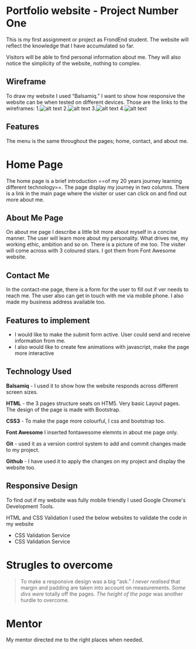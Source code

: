 # Portfolio website - **Project Number One**

This is my first assignment or project as FrondEnd student. The website will reflect the knowledge that I have accumulated  so far. 

Visitors will be able to find personal information about me. They will also notice the simplicity of the website, nothing to complex. 

## Wireframe
To draw my website I used “Balsamiq.” I want to show how responsive the website can be when tested on different devices. Those are the  links to the wireframes:
1.![alt text](static/wireframes/desktopaboutpage.png)
2.![alt text](static/wireframes/desktopcontactpage.png)
3.![alt text](static/wireframes/desktoppage.png)
4.![alt text](static/wireframes/mobilehomepage.png)

## Features
The menu is the same throughout the pages; home, contact, and about me. 

# Home Page
The home page is a brief introduction ==of my 20 years journey learning different technology==. The page display my journey in two columns. There is a link in the main page where the visiter or user can click on and find out more about me.

## About Me Page
On about me page I describe a little bit more about myself in a concise manner.
The user will learn more about my personality. What drives me, my working ethic, ambition and so on. There is a picture of me too. 
The visiter will come across with 3 coloured stars. I got them from Font Awesome website.

## Contact Me
In the contact-me page, there is a form for the user to fill out if ver needs to reach me. The user also can get in touch with me via mobile phone. I also made my business address available too.

## Features to implement 
- I would like to make the submit form active. User could send and receive information from me.
- I also would like to create few animations with javascript, make the page more interactive

## Technology Used
**Balsamiq** - I used it to show how the website responds across different screen sizes. 

**HTML** - the 3 pages structure seats on HTM5. Very basic Layout pages. The design of the page is made with Bootstrap.

**CSS3** - To make the page more colourful, I css and bootstrap too.  

**Font Awesome** 
I inserted fontawesome elemnts in about me page only.

**Git** - used it as a version control system to add and commit changes made to my project.

**Github** -  I have used it to apply the changes on my project and display the website too.

## Responsive Design 
To find out if my website was fully mobile friendly I used Google Chrome's Development Tools. 

HTML and CSS Validation 
I used the below websites to validate the code in my website
- CSS Validation Service
- CSS Validation Service

# Strugles to overcome

> To make a responsive design was a big “ask.” 
*I never realised* that margin and padding are taken into account on measurements. 
*Some divs were* totally off the pages. 
*The height of the page* was another hurdle to overcome. 


# Mentor
My mentor directed me to the right places when needed. 
